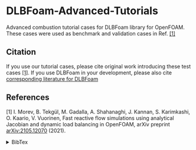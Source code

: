 # DLBFoam-Advanced-Tutorials
Advanced combustion tutorial cases for DLBFoam library for OpenFOAM. These cases were used as benchmark and validation cases in Ref. [[1]](#1)

## Citation

If you use our tutorial cases, please cite original work introducing these test cases [[1]](#1). If you use DLBFoam in your development, please also cite [corresponding literature for DLBFoam](https://github.com/Aalto-CFD/DLBFoam#citation)

## References
 
</p>
</details>

<a id="1">[1]</a> 
I. Morev, B. Tekgül, M. Gadalla, A. Shahanaghi, J. Kannan, S. Karimkashi, O. Kaario, V. Vuorinen, Fast reactive flow simulations using analytical Jacobian and dynamic load balancing in OpenFOAM, arXiv preprint [arXiv:2105.12070](https://arxiv.org/abs/2105.12070) (2021).
<details>
<summary>BibTex</summary>
<p>
 
```
@article{morev2021fast,
  title={Fast reactive flow simulations using analytical Jacobian and dynamic load balancing in OpenFOAM},
  author={Morev, Ilya and Tekg{\"u}l, Bulut and Gadalla, Mahmoud and Shahanaghi, Ali and Kannan, Jeevananthan and Karimkashi, Shervin and Kaario, Ossi and Vuorinen, Ville},
  journal={arXiv preprint arXiv:2105.12070},
  year={2021}
}
```
 
</p>
</details>
